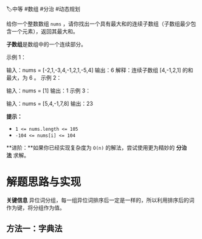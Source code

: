 🏷中等 #数组 #分治 #动态规划 

给你一个整数数组 `nums` ，请你找出一个具有最大和的连续子数组（子数组最少包含一个元素），返回其最大和。

**子数组**是数组中的一个连续部分。

示例 1：

输入：nums = [-2,1,-3,4,-1,2,1,-5,4]
输出：6
解释：连续子数组 [4,-1,2,1] 的和最大，为 6 。
示例 2：

输入：nums = [1]
输出：1
示例 3：

输入：nums = [5,4,-1,7,8]
输出：23


**提示：**

- `1 <= nums.length <= 105`
- `-104 <= nums[i] <= 104`

**进阶：**如果你已经实现复杂度为 `O(n)` 的解法，尝试使用更为精妙的 **分治法** 求解。

# 解题思路与实现

**关键信息**
异位词分组，每一组异位词排序后一定是一样的，所以利用排序后的词作为键，将分组作为值。

## 方法一：字典法
